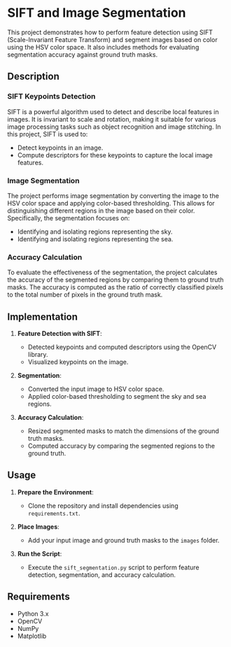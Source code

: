 # SIFT and Image Segmentation

This project demonstrates how to perform feature detection using SIFT (Scale-Invariant Feature Transform) and segment images based on color using the HSV color space. It also includes methods for evaluating segmentation accuracy against ground truth masks.

## Description

### SIFT Keypoints Detection

SIFT is a powerful algorithm used to detect and describe local features in images. It is invariant to scale and rotation, making it suitable for various image processing tasks such as object recognition and image stitching. In this project, SIFT is used to:
- Detect keypoints in an image.
- Compute descriptors for these keypoints to capture the local image features.

### Image Segmentation

The project performs image segmentation by converting the image to the HSV color space and applying color-based thresholding. This allows for distinguishing different regions in the image based on their color. Specifically, the segmentation focuses on:
- Identifying and isolating regions representing the sky.
- Identifying and isolating regions representing the sea.

### Accuracy Calculation

To evaluate the effectiveness of the segmentation, the project calculates the accuracy of the segmented regions by comparing them to ground truth masks. The accuracy is computed as the ratio of correctly classified pixels to the total number of pixels in the ground truth mask.

## Implementation

1. **Feature Detection with SIFT**:
   - Detected keypoints and computed descriptors using the OpenCV library.
   - Visualized keypoints on the image.

2. **Segmentation**:
   - Converted the input image to HSV color space.
   - Applied color-based thresholding to segment the sky and sea regions.

3. **Accuracy Calculation**:
   - Resized segmented masks to match the dimensions of the ground truth masks.
   - Computed accuracy by comparing the segmented regions to the ground truth.

## Usage

1. **Prepare the Environment**:
   - Clone the repository and install dependencies using `requirements.txt`.

2. **Place Images**:
   - Add your input image and ground truth masks to the `images` folder.

3. **Run the Script**:
   - Execute the `sift_segmentation.py` script to perform feature detection, segmentation, and accuracy calculation.

## Requirements

- Python 3.x
- OpenCV
- NumPy
- Matplotlib


